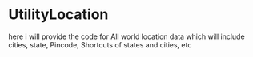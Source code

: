 # UtilityLocation
here i will provide the code for All world location data which will include cities, state, Pincode, Shortcuts of states and cities, etc
